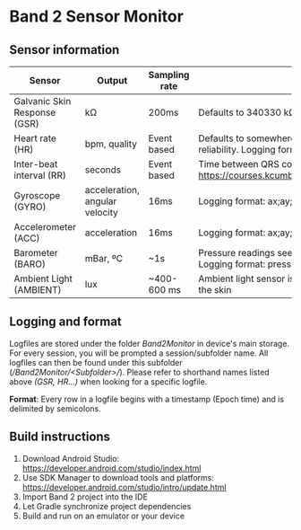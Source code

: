 # Band 2 Sensor Monitor

## Sensor information

| Sensor                       | Output                         | Sampling rate | Additional information                                                                                                               |
|------------------------------|--------------------------------|---------------|--------------------------------------------------------------------------------------------------------------------------------------|
| Galvanic Skin Response (GSR) | kΩ                             | 200ms         | Defaults to 340330 kΩ                                                                                                                |
| Heart rate (HR)              | bpm, quality                   | Event based   | Defaults to somewhere around 75. Quality (0 or 1) signifies reading reliability. Logging format: hr;quality                          |
| Inter-beat interval (RR)     | seconds                        | Event based   | Time between QRS complexes, can be used to calculate heart rate.<br>https://courses.kcumb.edu/physio/ecg%20primer/normecgcalcs.htm   |
| Gyroscope (GYRO)             | acceleration, angular velocity | 16ms          | Logging format: ax;ay;az;vx;vy;vz                                                                                                    |
| Accelerometer (ACC)          | acceleration                   | 16ms          | Logging format: ax;ay;az                                                                                                             |
| Barometer (BARO)             | mBar, ºC                       | ~1s           | Pressure readings seem to jump quite a bit.<br>Logging format: pressure;temperature                                                  |
| Ambient Light (AMBIENT)      | lux                            | ~400-600 ms   | Ambient light sensor is on the same side with the display, not facing the skin                                                       |

## Logging and format

Logfiles are stored under the folder *Band2Monitor* in device's main storage. For every session, you will be prompted a session/subfolder name. All logfiles can then be found under this subfolder (*/Band2Monitor/&lt;Subfolder&gt;/*). Please refer to shorthand names listed above *(GSR, HR...)* when looking for a specific logfile.

**Format**: Every row in a logfile begins with a timestamp (Epoch time) and is delimited by semicolons. 

## Build instructions

1. Download Android Studio: https://developer.android.com/studio/index.html
2. Use SDK Manager to download tools and platforms: https://developer.android.com/studio/intro/update.html
3. Import Band 2 project into the IDE
4. Let Gradle synchronize project dependencies
5. Build and run on an emulator or your device
